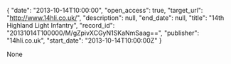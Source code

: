 {
  "date": "2013-10-14T10:00:00", 
  "open_access": true, 
  "target_url": "http://www.14hli.co.uk/", 
  "description": null, 
  "end_date": null, 
  "title": "14th Highland Light Infantry", 
  "record_id": "20131014T100000/M/gZpivXCGyN1SKaNmSaag==", 
  "publisher": "14hli.co.uk", 
  "start_date": "2013-10-14T10:00:00Z"
}

None